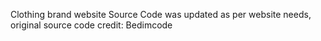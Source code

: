 Clothing brand website
Source Code was updated as per website needs, original source code credit: Bedimcode